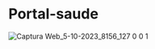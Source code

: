 # Portal-saude
![Captura Web_5-10-2023_8156_127 0 0 1](https://github.com/Calueto00/Portal-saude/assets/104561963/b0fef320-9ec4-43f1-976c-ede7139c6925)
